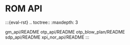 # ROM API

:::{eval-rst}
.. toctree::
   :maxdepth: 3

   gm_api/README
   otp_api/README
   otp_blow_plan/README
   sdp_api/README
   xpi_nor_api/README
:::
